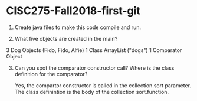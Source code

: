 # CISC275-Fall2018-first-git
1. Create java files to make this code compile and run.

2. What five objects are created in the main?
 
 3 Dog Objects (Fido, Fido, Alfie)
 1 Class ArrayList ("dogs")
 1 Comparator Object

3. Can you spot the comparator constructor call? Where is the class definition for the comparator?

   Yes, the compartor constructor is called in the collection.sort parameter. The class definintion is the body of the      collection sort.function. 
